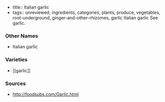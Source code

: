 - title:: Italian garlic
- tags:: unreviewed, ingredients, categories, plants, produce, vegetables, root-underground, ginger-and-other-rhizomes, garlic
Italian garlic See garlic.

### Other Names

* Italian garlic

### Varieties

* [[garlic]]

### Sources
* http://foodsubs.com/Garlic.html

